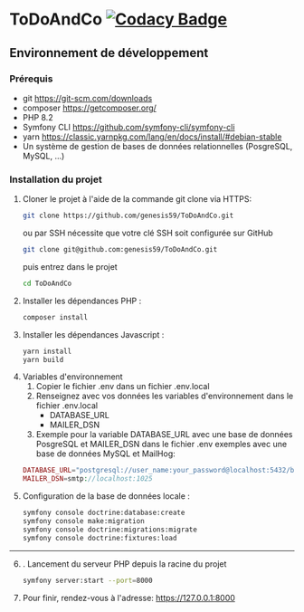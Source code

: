# ToDoAndCo [![Codacy Badge](https://app.codacy.com/project/badge/Grade/478aec0b55184ab5a9ed477a942c7966)](https://app.codacy.com/gh/genesis59/ToDoAndCo/dashboard?utm_source=gh&utm_medium=referral&utm_content=&utm_campaign=Badge_grade)
## Environnement de développement
### Prérequis
* git https://git-scm.com/downloads
* composer https://getcomposer.org/
* PHP 8.2
* Symfony CLI https://github.com/symfony-cli/symfony-cli
* yarn https://classic.yarnpkg.com/lang/en/docs/install/#debian-stable
* Un système de gestion de bases de données relationnelles (PosgreSQL, MySQL, ...)
### Installation du projet
1. Cloner le projet à l'aide de la commande git clone via HTTPS:
   ```bash
   git clone https://github.com/genesis59/ToDoAndCo.git
   ```
   ou par SSH nécessite que votre clé SSH soit configurée sur GitHub
   ```bash
   git clone git@github.com:genesis59/ToDoAndCo.git
   ```
   puis entrez dans le projet
   ```bash
   cd ToDoAndCo
   ```
2. Installer les dépendances PHP :
    ```bash
    composer install
    ```
3. Installer les dépendances Javascript :
   ```bash
   yarn install
   yarn build
   ```
4. Variables d'environnement
    1. Copier le fichier .env dans un fichier .env.local
    2. Renseignez avec vos données les variables d'environnement dans le fichier .env.local
        - DATABASE_URL
        - MAILER_DSN
    3. Exemple pour la variable DATABASE_URL avec une base de données PosgreSQL et MAILER_DSN dans le fichier .env exemples avec une base de données MySQL et MailHog:
   ```php
   DATABASE_URL="postgresql://user_name:your_password@localhost:5432/bilemo?serverVersion=15&charset=utf8"
   MAILER_DSN=smtp://localhost:1025
   ```
5. Configuration de la base de données locale :
    ```bash
    symfony console doctrine:database:create
    symfony console make:migration
    symfony console doctrine:migrations:migrate
    symfony console doctrine:fixtures:load
   ```
***
6. . Lancement du serveur PHP depuis la racine du projet
   ```bash
   symfony server:start --port=8000
   ```
7. Pour finir, rendez-vous à l'adresse: https://127.0.0.1:8000

